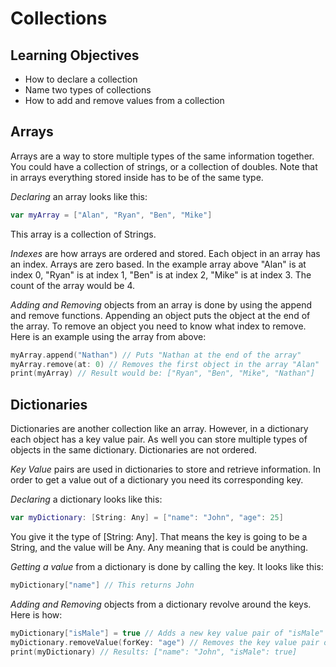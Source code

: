# Collections

## Learning Objectives
- How to declare a collection
- Name two types of collections
- How to add and remove values from a collection

## Arrays

Arrays are a way to store multiple types of the same information together. You could have a collection of strings, or a collection of doubles. Note that in arrays everything stored inside has to be of the same type.

*Declaring* an array looks like this:
```Swift
var myArray = ["Alan", "Ryan", "Ben", "Mike"]
```
This array is a collection of Strings.

*Indexes* are how arrays are ordered and stored. Each object in an array has an index. Arrays are zero based. In the example array above "Alan" is at index 0, "Ryan" is at index 1, "Ben" is at index 2, "Mike" is at index 3. The count of the array would be 4.

*Adding and Removing* objects from an array is done by using the append and remove functions. Appending an object puts the object at the end of the array. To remove an object you need to know what index to remove. Here is an example using the array from above:
```Swift
myArray.append("Nathan") // Puts "Nathan at the end of the array"
myArray.remove(at: 0) // Removes the first object in the array "Alan"
print(myArray) // Result would be: ["Ryan", "Ben", "Mike", "Nathan"]
```

## Dictionaries

Dictionaries are another collection like an array. However, in a dictionary each object has a key value pair. As well you can store multiple types of objects in the same dictionary. Dictionaries are not ordered.

*Key Value* pairs are used in dictionaries to store and retrieve information. In order to get a value out of a dictionary you need its corresponding key. 

*Declaring* a dictionary looks like this:
```Swift
var myDictionary: [String: Any] = ["name": "John", "age": 25]
```
You give it the type of [String: Any]. That means the key is going to be a String, and the value will be Any. Any meaning that is could be anything.

*Getting a value* from a dictionary is done by calling the key. It looks like this:
```Swift
myDictionary["name"] // This returns John
```

*Adding and Removing* objects from a dictionary revolve around the keys. Here is how:
```Swift
myDictionary["isMale"] = true // Adds a new key value pair of "isMale" : true
myDictionary.removeValue(forKey: "age") // Removes the key value pair of age
print(myDictionary) // Results: ["name": "John", "isMale": true]
```




